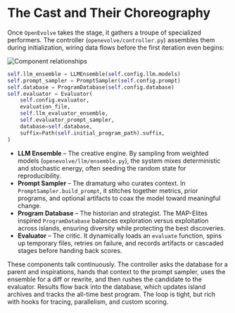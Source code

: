# The Cast and Their Choreography

Once `OpenEvolve` takes the stage, it gathers a troupe of specialized performers. The controller (`openevolve/controller.py`) assembles them during initialization, wiring data flows before the first iteration even begins:

![Component relationships](../openevolve-architecture.png)

```python
self.llm_ensemble = LLMEnsemble(self.config.llm.models)
self.prompt_sampler = PromptSampler(self.config.prompt)
self.database = ProgramDatabase(self.config.database)
self.evaluator = Evaluator(
    self.config.evaluator,
    evaluation_file,
    self.llm_evaluator_ensemble,
    self.evaluator_prompt_sampler,
    database=self.database,
    suffix=Path(self.initial_program_path).suffix,
)
```

* **LLM Ensemble** – The creative engine. By sampling from weighted models (`openevolve/llm/ensemble.py`), the system mixes deterministic and stochastic energy, often seeding the random state for reproducibility.
* **Prompt Sampler** – The dramaturg who curates context. In `PromptSampler.build_prompt`, it stitches together metrics, prior programs, and optional artifacts to coax the model toward meaningful change.
* **Program Database** – The historian and strategist. The MAP-Elites inspired `ProgramDatabase` balances exploration versus exploitation across islands, ensuring diversity while protecting the best discoveries.
* **Evaluator** – The critic. It dynamically loads an `evaluate` function, spins up temporary files, retries on failure, and records artifacts or cascaded stages before handing back scores.

These components talk continuously. The controller asks the database for a parent and inspirations, hands that context to the prompt sampler, uses the ensemble for a diff or rewrite, and then rushes the candidate to the evaluator. Results flow back into the database, which updates island archives and tracks the all-time best program. The loop is tight, but rich with hooks for tracing, parallelism, and custom scoring.
